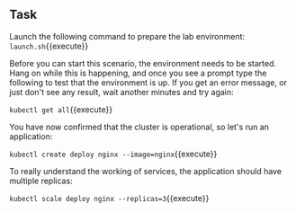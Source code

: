 ## Task

Launch the following command to prepare the lab environment:
`launch.sh`{{execute}}

Before you can start this scenario, the environment needs to be started. Hang on while this is happening, and once you see a prompt type the following to test that the environment is up. If you get an error message, or just don't see any result, wait another minutes and try again:

`kubectl get all`{{execute}}

You have now confirmed that the cluster is operational, so let's run an application:

`kubectl create deploy nginx --image=nginx`{{execute}}

To really understand the working of services, the application should have multiple replicas:

`kubectl scale deploy nginx --replicas=3`{{execute}}
